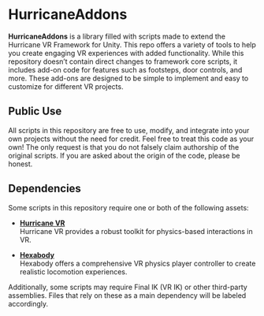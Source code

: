 # HurricaneAddons

**HurricaneAddons** is a library filled with scripts made to extend the Hurricane VR Framework for Unity. This repo offers a variety of tools to help you create engaging VR experiences with added functionality. 
While this repository doesn’t contain direct changes to framework core scripts, it includes add-on code for features such as footsteps, door controls, and more. These add-ons are designed to be simple to implement and easy to customize for different VR projects.

## Public Use

All scripts in this repository are free to use, modify, and integrate into your own projects without the need for credit. Feel free to treat this code as your own! The only request is that you do not falsely claim authorship of the original scripts. If you are asked about the origin of the code, please be honest.

## Dependencies

Some scripts in this repository require one or both of the following assets:

- **[Hurricane VR](https://assetstore.unity.com/packages/tools/physics/hurricane-vr-physics-interaction-toolkit-177300?srsltid=AfmBOookNf6Sz2jY1o5xkNpVPQC-0Q7V3EHTTGDU42LuQDapWTdy46fd)**  
  Hurricane VR provides a robust toolkit for physics-based interactions in VR.

- **[Hexabody](https://assetstore.unity.com/packages/tools/physics/vr-physics-player-controller-185521)**  
  Hexabody offers a comprehensive VR physics player controller to create realistic locomotion experiences.

Additionally, some scripts may require Final IK (VR IK) or other third-party assemblies. Files that rely on these as a main dependency will be labeled accordingly.
